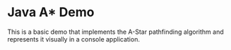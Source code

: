 # Java A* Demo

This is a basic demo that implements the A-Star pathfinding algorithm and represents it visually in a console application.
